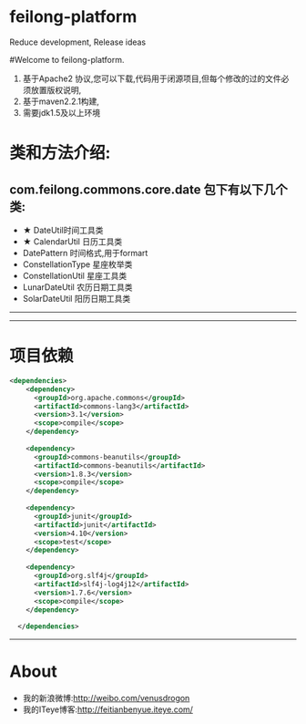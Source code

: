 feilong-platform
================

Reduce development, Release ideas


#Welcome to feilong-platform.

1. 基于Apache2 协议,您可以下载,代码用于闭源项目,但每个修改的过的文件必须放置版权说明,
1. 基于maven2.2.1构建,
1. 需要jdk1.5及以上环境



# 类和方法介绍: 

## com.feilong.commons.core.date 包下有以下几个类:

* ★  DateUtil时间工具类  
* ★ CalendarUtil 日历工具类
* DatePattern 时间格式,用于formart
* ConstellationType 星座枚举类
* ConstellationUtil 星座工具类
* LunarDateUtil 农历日期工具类
* SolarDateUtil 阳历日期工具类

***

***
# 项目依赖

```XML
<dependencies>
    <dependency>
      <groupId>org.apache.commons</groupId>
      <artifactId>commons-lang3</artifactId>
      <version>3.1</version>
      <scope>compile</scope>
    </dependency>
    
    <dependency>
      <groupId>commons-beanutils</groupId>
      <artifactId>commons-beanutils</artifactId>
      <version>1.8.3</version>
      <scope>compile</scope>
    </dependency>
    
    <dependency>
      <groupId>junit</groupId>
      <artifactId>junit</artifactId>
      <version>4.10</version>
      <scope>test</scope>
    </dependency>
    
    <dependency>
      <groupId>org.slf4j</groupId>
      <artifactId>slf4j-log4j12</artifactId>
      <version>1.7.6</version>
      <scope>compile</scope>
    </dependency>
    
  </dependencies>
```

***

# About
* 我的新浪微博:http://weibo.com/venusdrogon 
* 我的ITeye博客:http://feitianbenyue.iteye.com/
